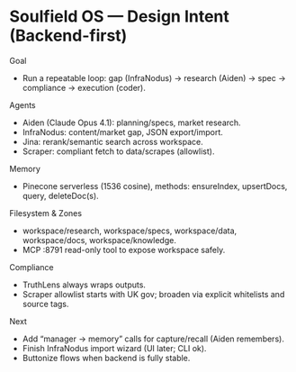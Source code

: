 # Soulfield OS — Design Intent (Backend-first)

Goal
- Run a repeatable loop: gap (InfraNodus) → research (Aiden) → spec → compliance → execution (coder).

Agents
- Aiden (Claude Opus 4.1): planning/specs, market research.
- InfraNodus: content/market gap, JSON export/import.
- Jina: rerank/semantic search across workspace.
- Scraper: compliant fetch to data/scrapes (allowlist).

Memory
- Pinecone serverless (1536 cosine), methods: ensureIndex, upsertDocs, query, deleteDoc(s).

Filesystem & Zones
- workspace/research, workspace/specs, workspace/data, workspace/docs, workspace/knowledge.
- MCP :8791 read-only tool to expose workspace safely.

Compliance
- TruthLens always wraps outputs.
- Scraper allowlist starts with UK gov; broaden via explicit whitelists and source tags.

Next
- Add “manager → memory” calls for capture/recall (Aiden remembers).
- Finish InfraNodus import wizard (UI later; CLI ok).
- Buttonize flows when backend is fully stable.

